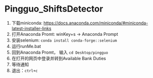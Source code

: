 # Pingguo_ShiftsDetector

1) 下载miniconda: https://docs.anaconda.com/miniconda/#miniconda-latest-installer-links
2) 打开Anaconda Promt: winKey+s -> Anaconda Prompt
3) 安装selenium: ```conda install conda-forge::selenium```
4) 运行runMe.bat
5) 回到Anaconda Promt， 输入 ```cd Desktop/pingguo```
6) 在打开的网页中登录并转到Available Bank Duties
7) 等待通知
8) 退出：```ctrl+c```
